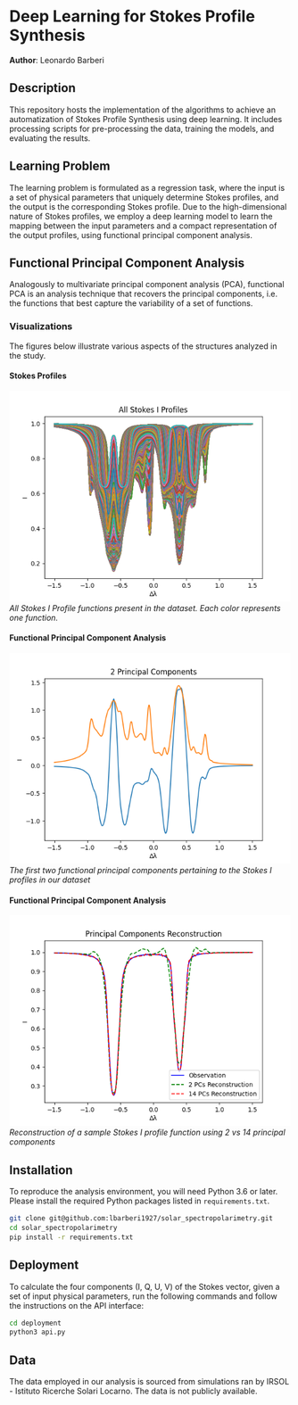 
# Deep Learning for Stokes Profile Synthesis
**Author**: Leonardo Barberi

## Description
This repository hosts the implementation of the algorithms to achieve an automatization of Stokes Profile Synthesis using deep learning.
It includes processing scripts for pre-processing the data, training the models, and evaluating the results.

## Learning Problem
The learning problem is formulated as a regression task, where the input is a set of physical parameters that uniquely determine Stokes profiles, and the output is 
the corresponding Stokes profile. Due to the high-dimensional nature of Stokes profiles, we employ a deep learning model
to learn the mapping between the input parameters and a compact representation of the output profiles, using functional principal component analysis.

## Functional Principal Component Analysis
Analogously to multivariate principal component analysis (PCA), functional PCA is an analysis technique that recovers the 
principal components, i.e. the functions that best capture the variability of a set of functions.

### Visualizations
The figures below illustrate various aspects of the structures analyzed in the study.

#### Stokes Profiles
![Sample Stokes I Profile](images/all_profiles.png)
*All Stokes I Profile functions present in the dataset. Each color represents one function.*

#### Functional Principal Component Analysis
![fPCA](images/2PCs.png)
*The first two functional principal components pertaining to the Stokes I profiles in our dataset*

#### Functional Principal Component Analysis
![fPCA](images/PC_reconstruction.png)
*Reconstruction of a sample Stokes I profile function using 2 vs 14 principal components*



## Installation
To reproduce the analysis environment, you will need Python 3.6 or later. Please install the required Python packages listed in `requirements.txt`.

```bash
git clone git@github.com:lbarberi1927/solar_spectropolarimetry.git
cd solar_spectropolarimetry
pip install -r requirements.txt
```

## Deployment
To calculate the four components (I, Q, U, V) of the Stokes vector, given a set of input physical parameters, run the 
following commands and follow the instructions on the API interface:

```bash
cd deployment
python3 api.py
```

## Data
The data employed in our analysis is sourced from simulations ran by IRSOL - Istituto Ricerche Solari Locarno. The data is not publicly available.
